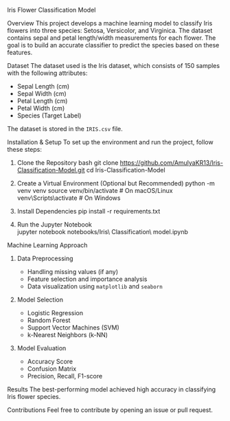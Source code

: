 Iris Flower Classification Model

Overview
This project develops a machine learning model to classify Iris flowers into three species: Setosa, Versicolor, and Virginica. The dataset contains sepal and petal length/width measurements for each flower. The goal is to build an accurate classifier to predict the species based on these features.

Dataset
The dataset used is the Iris dataset, which consists of 150 samples with the following attributes:
- Sepal Length (cm)
- Sepal Width (cm)
- Petal Length (cm)
- Petal Width (cm)
- Species (Target Label)

The dataset is stored in the `IRIS.csv` file.

Installation & Setup
To set up the environment and run the project, follow these steps:

1. Clone the Repository
   bash
   git clone https://github.com/AmulyaKR13/Iris-Classification-Model.git
   cd Iris-Classification-Model
  

2. Create a Virtual Environment (Optional but Recommended)
   python -m venv venv
   source venv/bin/activate   # On macOS/Linux
   venv\Scripts\activate      # On Windows
   

3. Install Dependencies 
   pip install -r requirements.txt


4. Run the Jupyter Notebook  
   jupyter notebook notebooks/Iris\ Classification\ model.ipynb
   

Machine Learning Approach
1. Data Preprocessing
   - Handling missing values (if any)
   - Feature selection and importance analysis
   - Data visualization using `matplotlib` and `seaborn`

2. Model Selection
   - Logistic Regression
   - Random Forest
   - Support Vector Machines (SVM)
   - k-Nearest Neighbors (k-NN)

3. Model Evaluation
   - Accuracy Score
   - Confusion Matrix
   - Precision, Recall, F1-score

Results
The best-performing model achieved high accuracy in classifying Iris flower species.

Contributions
Feel free to contribute by opening an issue or pull request.


